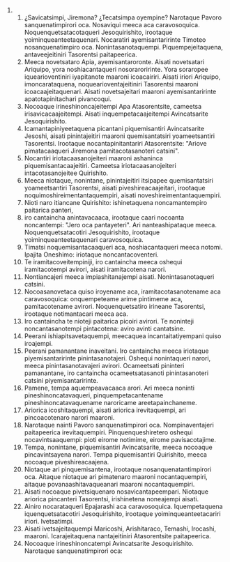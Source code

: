 <ol>
  <li>
    <ol>
      <li>¿Savicatsimpi, Jiremona? ¿Tecatsimpa oyempine? Narotaque Pavoro sanquenatimpirori oca. Nosaviqui meeca aca caravosoquica. Noquenquetsatacotaqueri Jesoquirishito, irootaque yoiminqueanteetaquenari. Nocaratiri ayemisantaririnte Timoteo nosanquenatimpiro oca. Nonintasanotaquempi. Piquempejeitaquena, antaveejeitiniri Tasorentsi paitapeerica.</li>
      <li>Meeca novetsataro Apia, ayemisantaroronte. Aisati novetsatari Ariquipo, yora noshiacantaqueri nosoraroririnte. Yora soraropee iquearioventiniri iyapitanote maaroni icoacairiri. Aisati iriori Ariquipo, imoncarataquena, noquearioventajeitiniri Tasorentsi maaroni icoacaajeitaquenari. Aisati novetsajeitari maaroni ayemisantaririnte apatotapinitachari pivancoqui.</li>
      <li>Nocoaque irineshinoncajeitempi Apa Atasorentsite, cameetsa irisavicacaajeitempi. Aisati inquempetacaajeitempi Avincatsarite Jesoquirishito.</li>
      <li>Icamantapiniyeetaquena picantani piquemisantiri Avincatsarite Jesoshi, aisati pinintajeitiri maaroni quemisantatsiri yoameetsantiri Tasorentsi. Irootaque nocantapinitantariri Atasorentsite: "Ariove pimatacaaqueri Jiremona pamitacotasanoteri catsini".</li>
      <li>Nocantiri iriotacaasanojeiteri maaroni ashaninca piquemisantacaajeitiri. Cameetsa iriotacaasanojeiteri intacotasanojeitee Quirishito.</li>
      <li>Meeca niotaque, nonintane, pinintajeitiri itsipapee quemisantatsiri yoameetsantiri Tasorentsi, aisati piveshireacaajeitari, irootaque noquimoshireimentantaquempiri, aisati noveshireimentantaquempiri.</li>
      <li>Nioti naro itiancane Quirishito: ishinetaquena noncamantempiro paitarica panteri,</li>
      <li>iro cantaincha anintavacaaca, irootaque caari nocoanta noncantempi: "Jero oca pantayeteri". Ari nanteashipataque meeca. Noquenquetsatacotiri Jesoquirishito, irootaque yoiminqueanteetaquenari caravosoquica.</li>
      <li>Timatsi noquemisantacaaqueri aca, noshiacantaqueri meeca notomi. Ipajita Oneshimo: iriotaque noncantacoventeri.</li>
      <li>Te iramitacoveitempiniji, iro cantaincha meeca oshequi iramitacotempi avirori, aisati iramitacotena narori.</li>
      <li>Nontiancajeri meeca impiashitanajempi aisati. Nonintasanotaqueri catsini.</li>
      <li>Nocoasanovetaca quiso iroyename aca, iramitacotasanotename aca caravosoquica: onquempeteame arime pintimeme aca, pamitacotename avirori. Noquenquetsatiro irineane Tasorentsi, irootaque notimantacari meeca aca.</li>
      <li>Iro cantaincha te nioteji paitarica picoiri avirori. Te noninteji noncantasanotempi pintacotena: aviro avinti cantatsine.</li>
      <li>Peerani ishiapitsavetaquempi, meecaquea incantaitatiyempani quiso iroajempi.</li>
      <li>Peerani pamanantane inaveitani. Iro cantaincha meeca iriotaque piyemisantaririnte pinintasanotajeri. Oshequi nonintaqueri narori, meeca pinintasanotavajeri avirori. Ocameetsati pininteri pamanantane, iro cantaincha ocameetsatasanoti pinintasanoteri catsini piyemisantaririnte.</li>
      <li>Pamene, tempa aquempeavacaaca arori. Ari meeca noninti pineshinoncatavaqueri, pinquempetacantename pineshinoncatavaquename naroricame areetapainchaneme.</li>
      <li>Ariorica icoshitaquempi, aisati ariorica irevitaquempi, ari pincoacotenaro narori maaroni.</li>
      <li>Narotaque nainti Pavoro sanquenatimpirori oca. Nompinaventajeri paitapeerica irevitaquempiri. Pinquenqueshiretero oshequi nocavintsaaquempi: pioti eirome notimime, eirome pavisacotajime.</li>
      <li>Tempa, nonintane, piquemisantiri Avincatsarite, meeca nocoaque pincavintsayena narori. Tempa piquemisantiri Quirishito, meeca nocoaque piveshireacaajena.</li>
      <li>Niotaque ari pinquemisantena, irootaque nosanquenatantimpirori oca. Aitaque niotaque ari pimatenaro maaroni nocantaquempiri, aitaque povanaashitavaqueanari maaroni nocantaquempiri.</li>
      <li>Aisati nocoaque pivetsiquenaro nosavicantapeempari. Niotaque ariorica pincanteri Tasorentsi, irishinetena noneajempi aisati.</li>
      <li>Ainiro nocarataqueri Epajarashi aca caravosoquica. Iquempetaquena iquenquetsatacotiri Jesoquirishito, irootaque yoiminqueanteetacariri iriori. Ivetsatimpi.</li>
      <li>Aisati ivetsajeitaquempi Maricoshi, Arishitaraco, Temashi, Irocashi, maaroni. Icarajeitaquena nantajeitiniri Atasorentsite paitapeerica.</li>
      <li>Nocoaque irineshinoncatempi Avincatsarite Jesoquirishito. Narotaque sanquenatimpirori oca:</li>
    </ol>
  </li>
</ol>